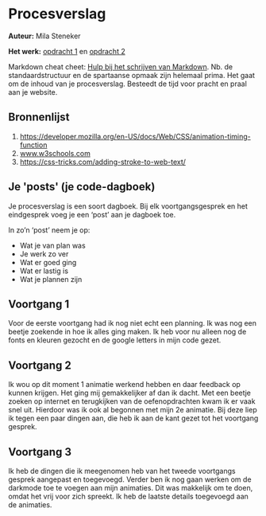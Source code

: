 # Procesverslag
**Auteur:** Mila Steneker

**Het werk:** [opdracht 1](opdracht1/index.html) en [opdracht 2](opdracht2/index.html)


Markdown cheat cheet: [Hulp bij het schrijven van Markdown](https://github.com/adam-p/markdown-here/wiki/Markdown-Cheatsheet). Nb. de standaardstructuur en de spartaanse opmaak zijn helemaal prima. Het gaat om de inhoud van je procesverslag. Besteedt de tijd voor pracht en praal aan je website.



## Bronnenlijst
1. https://developer.mozilla.org/en-US/docs/Web/CSS/animation-timing-function
2. www.w3schools.com
3. https://css-tricks.com/adding-stroke-to-web-text/



## Je 'posts' (je code-dagboek)

Je procesverslag is een soort dagboek.
Bij elk voortgangsgesprek en het eindgesprek voeg je een ‘post’ aan je dagboek toe.

In zo’n ‘post’ neem je op:
- Wat je van plan was
- Je werk zo ver
- Wat er goed ging
- Wat er lastig is
- Wat je plannen zijn

## Voortgang 1
Voor de eerste voortgang had ik nog niet echt een planning. Ik was nog een beetje zoekende in hoe ik alles ging maken. Ik heb voor nu alleen nog de fonts en kleuren gezocht en de google letters in mijn code gezet.


## Voortgang 2
Ik wou op dit moment 1 animatie werkend hebben en daar feedback op kunnen krijgen. Het ging mij gemakkelijker af dan ik dacht. Met een beetje zoeken op internet en terugkijken van de oefenopdrachten kwam ik er vaak snel uit. Hierdoor was ik ook al begonnen met mijn 2e animatie. Bij deze liep ik tegen een paar dingen aan, die heb ik aan de kant gezet tot het voortgang gesprek.

## Voortgang 3
Ik heb de dingen die ik meegenomen heb van het tweede voortgangs gesprek aangepast en toegevoegd. Verder ben ik nog gaan werken om de darkmode toe te voegen aan mijn animaties. Dit was makkelijk om te doen, omdat het vrij voor zich spreekt. Ik heb de laatste details toegevoegd aan de animaties.